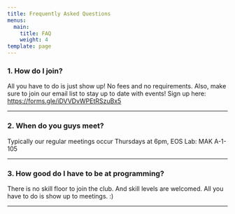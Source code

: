```yaml
---
title: Frequently Asked Questions
menus:
  main:
    title: FAQ
    weight: 4
template: page
---
```

### 1. How do I join?

All you have to do is just show up! No fees and no requirements. Also, make sure to join our email list to stay up to date with events! Sign up here: https://forms.gle/iDVVDvWPEtRSzuBx5

---
### 2. When do you guys meet?

Typically our regular meetings occur Thursdays at 6pm, EOS Lab: MAK A-1-105

---
### 3. How good do I have to be at programming?

There is no skill floor to join the club. And skill levels are welcomed. All you have to do is show up to meetings. :)

---
